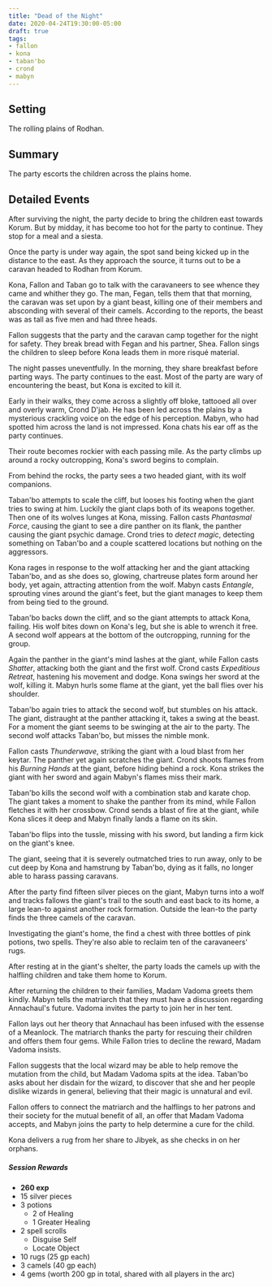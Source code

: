 ```yaml
---
title: "Dead of the Night"
date: 2020-04-24T19:30:00-05:00
draft: true
tags:
- fallon
- kona
- taban'bo
- crond
- mabyn
---
```


## Setting
The rolling plains of Rodhan.

## Summary
The party escorts the children across the plains home.

<!--more-->
## Detailed Events
After surviving the night, the party decide to bring the children east towards
Korum. But by midday, it has become too hot for the party to continue. They
stop for a meal and a siesta.

Once the party is under way again, the spot sand being kicked up in the distance
to the east. As they approach the source, it turns out to be a caravan headed
to Rodhan from Korum.

Kona, Fallon and Taban go to talk with the caravaneers to see whence they came
and whither they go. The man, Fegan, tells them that that morning, the caravan
was set upon by a giant beast, killing one of their members and absconding with
several of their camels. According to the reports, the beast was as tall as
five men and had three heads.

Fallon suggests that the party and the caravan camp together for the night for
safety. They break bread with Fegan and his partner, Shea. Fallon sings the
children to sleep before Kona leads them in more risqué material.

The night passes uneventfully. In the morning, they share breakfast before
parting ways. The party continues to the east. Most of the party are wary of
encountering the beast, but Kona is excited to kill it.

Early in their walks, they come across a slightly off bloke, tattooed all
over and overly warm, Crond D'jab. He has been led across the plains by a
mysterious crackling voice on the edge of his perception. Mabyn, who had spotted
him across the land is not impressed. Kona chats his ear off as the party
continues.

Their route becomes rockier with each passing mile. As the party climbs up
around a rocky outcropping, Kona's sword begins to complain.

From behind the rocks, the party sees a two headed giant, with its wolf
companions.

Taban'bo attempts to scale the cliff, but looses his footing when the giant
tries to swing at him. Luckily the giant claps both of its weapons together.
Then one of its wolves lunges at Kona, missing. Fallon casts *Phantasmal Force*,
causing the giant to see a dire panther on its flank, the panther causing the
giant psychic damage. Crond tries to *detect magic*, detecting something on
Taban'bo and a couple scattered locations but nothing on the aggressors.

Kona rages in response to the wolf attacking her and the giant attacking
Taban'bo, and as she does so, glowing, chartreuse plates form around her body,
yet again, attracting attention from the wolf. Mabyn casts *Entangle*, sprouting
vines around the giant's feet, but the giant manages to keep them from being
tied to the ground.

Taban'bo backs down the cliff, and so the giant attempts to attack Kona,
failing. His wolf bites down on Kona's leg, but she is able to wrench it free.
A second wolf appears at the bottom of the outcropping, running for the group.

Again the panther in the giant's mind lashes at the giant, while Fallon casts
*Shatter*, attacking both the giant and the first wolf. Crond casts
*Expeditious Retreat*, hastening his movement and dodge. Kona swings her sword
at the wolf, killing it. Mabyn hurls some flame at the giant, yet the ball
flies over his shoulder.

Taban'bo again tries to attack the second wolf, but stumbles on his attack. The
giant, distraught at the panther attacking it, takes a swing at the beast. For
a moment the giant seems to be swinging at the air to the party. The second wolf
attacks Taban'bo, but misses the nimble monk.

Fallon casts *Thunderwave*, striking the giant with a loud blast from her
keytar. The panther yet again scratches the giant. Crond shoots flames from his
*Burning Hands* at the giant, before hiding behind a rock. Kona strikes the
giant with her sword and again Mabyn's flames miss their mark.

Taban'bo kills the second wolf with a combination stab and karate chop. The
giant takes a moment to shake the panther from its mind, while Fallon fletches
it with her crossbow. Crond sends a blast of fire at the giant, while Kona
slices it deep and Mabyn finally lands a flame on its skin.

Taban'bo flips into the tussle, missing with his sword, but landing a firm kick
on the giant's knee.

The giant, seeing that it is severely outmatched tries to run away, only to be
cut deep by Kona and hamstrung by Taban'bo, dying as it falls, no longer able
to harass passing caravans.

After the party find fifteen silver pieces on the giant, Mabyn turns into a
wolf and tracks fallows the giant's trail to the south and east back to its
home, a large lean-to against another rock formation. Outside the lean-to
the party finds the three camels of the caravan.

Investigating the giant's home, the find a chest with three bottles of pink
potions, two spells. They're also able to reclaim ten of the caravaneers'
rugs.

After resting at in the giant's shelter, the party loads the camels up with
the halfling children and take them home to Korum.

After returning the children to their families, Madam Vadoma greets them
kindly. Mabyn tells the matriarch that they must have a discussion regarding
Annachaul's future. Vadoma invites the party to join her in her tent.

Fallon lays out her theory that Annachaul has been infused with the essense of
a Meanlock. The matriarch thanks the party for rescuing their children and
offers them four gems. While Fallon tries to decline the reward, Madam Vadoma
insists.

Fallon suggests that the local wizard may be able to help remove the mutation
from the child, but Madam Vadoma spits at the idea. Taban'bo asks about her
disdain for the wizard, to discover that she and her people dislike wizards in
general, believing that their magic is unnatural and evil.

Fallon offers to connect the matriarch and the halflings to her patrons and
their society for the mutual benefit of all, an offer that Madam Vadoma
accepts, and Mabyn joins the party to help determine a cure for the child.

Kona delivers a rug from her share to Jibyek, as she checks in on her orphans.

##### Session Rewards
* **260 exp**
* 15 silver pieces
* 3 potions
  * 2 of Healing
  * 1 Greater Healing
* 2 spell scrolls
  * Disguise Self
  * Locate Object
* 10 rugs (25 gp each)
* 3 camels (40 gp each)
* 4 gems (worth 200 gp in total, shared with all players in the arc)

<!-- 61g, 9s, 1c to players of this session, +4c to Tullius -->
<!-- 25 gold to each player of the arc -->

